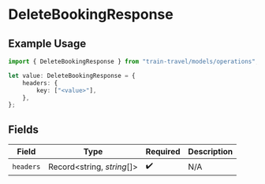 # DeleteBookingResponse

## Example Usage

```typescript
import { DeleteBookingResponse } from "train-travel/models/operations";

let value: DeleteBookingResponse = {
    headers: {
        key: ["<value>"],
    },
};
```

## Fields

| Field                      | Type                       | Required                   | Description                |
| -------------------------- | -------------------------- | -------------------------- | -------------------------- |
| `headers`                  | Record<string, *string*[]> | :heavy_check_mark:         | N/A                        |